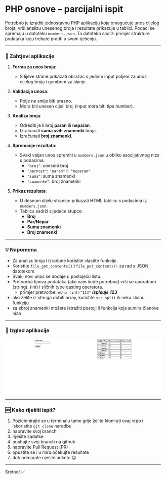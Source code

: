 # PHP osnove – parcijalni ispit

Potrebno je izraditi jednostavnu PHP aplikaciju koja omogućuje unos cijelog broja, vrši analizu unesenog broja i rezultate prikazuje u tablici. Podaci se spremaju u datoteku `numbers.json`. Ta datoteka sadrži primjer strukture podataka koju trebate pratiti u svom rješenju.

---

### 🧾 Zahtjevi aplikacije

1. **Forma za unos broja**:
   - S lijeve strane prikazati obrazac s jednim input poljem za unos cijelog broja i gumbom za slanje.

2. **Validacija unosa**:
   - Polje ne smije biti prazno.
   - Mora biti unesen cijeli broj (input mora biti tipa number).

3. **Analiza broja**:
   - Odrediti je li broj **paran** ili **neparan**.
   - Izračunati **suma svih znamenki** broja.
   - Izračunati **broj znamenki**.

4. **Spremanje rezultata**:
   - Svaki valjan unos spremiti u `numbers.json` u obliku asocijativnog niza s podacima:
     - `"broj"`: uneseni broj
     - `"parnost"`: `"paran"` ili `"neparan"`
     - `"suma"`: suma znamenki
     - `"znamenke"`: broj znamenki

5. **Prikaz rezultata**:
   - U desnom dijelu stranice prikazati HTML tablicu s podacima iz `numbers.json`.
   - Tablica sadrži sljedeće stupce:
     - **Broj**
     - **Par/Nepar**
     - **Suma znamenki**
     - **Broj znamenki**

---

### 💡 Napomena

- Za analizu broja i izračune koristite vlastite funkcije.
- Koristite `file_get_contents()` i `file_put_contents()` za rad s JSON datotekom.
- Svaki novi unos se dodaje u postojeću listu.
- Pretvorba tipova podataka (ako vam bude potrebna) vrši se uporabom (string), (int) i sličnih type casting operatora.
   - primjer pretvorbe: `echo (int)"123"` ***ispisuje 123***
- ako želite iz stringa dobiti array, koristite `str_split` ili neku sličnu funkciju
- za zbroj znamenki možete istražiti postoji li funkcija koja sumira članove niza

---

### 🎨 Izgled aplikacije

![dizajn](./dizajn.png "dizajn")


---

### 🆕 Kako riješiti ispit?

1. Pozicionirajte se u terminalu tamo gdje želite klonirati ovaj repo i iskoristite `git clone` naredbu
2. napravite svoj branch
3. riješite zadatke
4. pushajte svoj branch na github
5. napravite Pull Request (PR)
6. opustite se i u miru očekujte rezultate
7. dok odmarate riješite anketu 😊
---

Sretno! ✅
